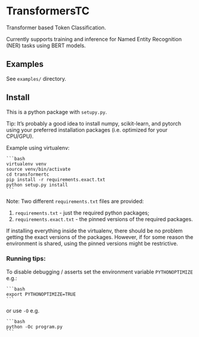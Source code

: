 # TransformersTC
Transformer based Token Classification.

Currently supports training and inference for Named Entity Recognition (NER)
tasks using BERT models.

## Examples

See ```examples/``` directory.


## Install
This is a python package with `setupy.py`.

Tip: It’s probably a good idea to install numpy, scikit-learn, and pytorch
using  your preferred installation packages (i.e. optimized for your CPU/GPU).


Example using virtualenv:

    ```bash
    virtualenv venv
    source venv/bin/activate
    cd transformertc
    pip install -r requirements.exact.txt
    python setup.py install
    ```

Note: Two different `requirements.txt` files are provided:

   1. `requirements.txt` - just the required python packages;
   2. `requirements.exact.txt` - the pinned versions of the required packages.

If installing everything inside the virtualenv, there should be no problem
getting the exact versions of the packages. However, if for some reason the
environment is shared,  using the pinned versions might be restrictive.


### Running tips:
To disable debugging / asserts set the environment variable `PYTHONOPTIMIZE`
e.g.:

    ```bash
    export PYTHONOPTIMIZE=TRUE
    ```

or  use `-O` e.g.

    ```bash
    python -Oc program.py
    ```

